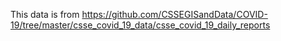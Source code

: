 This data is from
https://github.com/CSSEGISandData/COVID-19/tree/master/csse_covid_19_data/csse_covid_19_daily_reports
